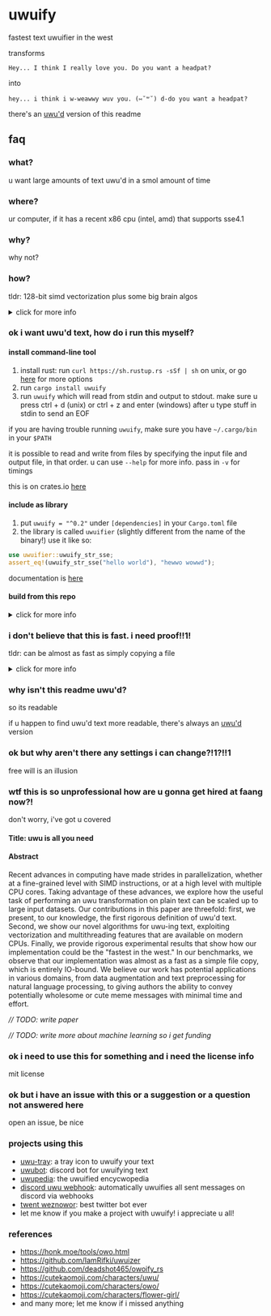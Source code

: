 # uwuify
fastest text uwuifier in the west

transforms
```
Hey... I think I really love you. Do you want a headpat?
```
into
```
hey... i think i w-weawwy wuv you. (⑅˘꒳˘) d-do you want a headpat?
```

there's an [uwu'd](README_UWU.txt) version of this readme

## faq
### what?
u want large amounts of text uwu'd in a smol amount of time

### where?
ur computer, if it has a recent x86 cpu (intel, amd) that supports sse4.1

### why?
why not?

### how?
tldr: 128-bit simd vectorization plus some big brain algos

<details>
<summary>click for more info</summary>
<p>

after hours of research, i've finally understood the essence of uwu'd text

there are a few transformations:
1. nya-ify (eg. `naruhodo` -> `nyaruhodo`)
2. replace `l` and `r` with `w`
3. stutter sometimes (`hi` -> `h-hi`)
4. add a text emoji after punctuation (`,`, `.`, or `!`) sometimes
5. replace some words (`small` -> `smol`, etc.)

these transformation passes take advantage of sse4.1 vector intrinsics to process 16 bytes at once.
for string searching, i'm using a custom simd implementation of the
[bitap](https://en.wikipedia.org/wiki/Bitap_algorithm) algorithm for matching against multiple strings.
for random number generation, i'm using [XorShift32](https://en.wikipedia.org/wiki/Xorshift). for most
character-level detection within simd registers, its all masking and shifting to simulate basic state
machines in parallel

multithreading is supported, so u can exploit all of ur cpu cores for the noble goal
of uwu-ing massive amounts of text

utf-8 is handled elegantly by simply ignoring non-ascii characters in the input

unfortunately, due to both simd parallelism and multithreading, some words may not be fully uwu'd
if they were lucky enough to cross the boundary of a simd vector or a thread's buffer.
*they won't escape so easily next time*

</p>
</details>

### ok i want uwu'd text, how do i run this myself?
#### install command-line tool
1. install rust: run `curl https://sh.rustup.rs -sSf | sh` on unix,
or go [here](https://www.rust-lang.org/tools/install) for more options
2. run `cargo install uwuify`
3. run `uwuify` which will read from stdin and output to stdout. make sure u
press ctrl + d (unix) or ctrl + z and enter (windows) after u type stuff in stdin to send an EOF

if you are having trouble running `uwuify`, make sure you have `~/.cargo/bin`
in your `$PATH`

it is possible to read and write from files by specifying the input file and
output file, in that order. u can use `--help` for more info. pass in
`-v` for timings

this is on crates.io [here](https://crates.io/crates/uwuify)

#### include as library
1. put `uwuify = "^0.2"` under `[dependencies]` in your `Cargo.toml` file
2. the library is called `uwuifier` (slightly different from the name of the binary!)
use it like so:
```rust
use uwuifier::uwuify_str_sse;
assert_eq!(uwuify_str_sse("hello world"), "hewwo wowwd");
```

documentation is [here](https://docs.rs/uwuify/latest/uwuifier/)

#### build from this repo
<details>
<summary>click for more info</summary>
<p>

1. install rust
2. run `git clone https://github.com/Daniel-Liu-c0deb0t/uwu.git && cd uwu`
3. run `cargo run --release`

##### testing
1. run `cargo test`

##### benchmarking
1. run `mkdir test && cd test`

*warning: large files of 100mb and 1gb, respectively*

2. run `curl -OL http://mattmahoney.net/dc/enwik8.zip && unzip enwik8.zip`
3. run `curl -OL http://mattmahoney.net/dc/enwik9.zip && unzip enwik9.zip`
4. run `cd .. && ./bench.sh`

</p>
</details>

### i don't believe that this is fast. i need proof!!1!
tldr: can be almost as fast as simply copying a file

<details>
<summary>click for more info</summary>
<p>

raw numbers from running `./bench.sh` on a 2019 macbook pro with eight
intel 2.3 ghz i9 cpus and 16 gb of ram are shown below. the dataset
used is the first 100mb and first 1gb of english wikipedia. the same
dataset is used for the [hutter prize](http://prize.hutter1.net/)
for text compression

```
1 thread uwu enwik8
time taken: 178 ms
input size: 100000000 bytes
output size: 115095591 bytes
throughput: 0.55992 gb/s

2 thread uwu enwik8
time taken: 105 ms
input size: 100000000 bytes
output size: 115095591 bytes
throughput: 0.94701 gb/s

4 thread uwu enwik8
time taken: 60 ms
input size: 100000000 bytes
output size: 115095591 bytes
throughput: 1.64883 gb/s

8 thread uwu enwik8
time taken: 47 ms
input size: 100000000 bytes
output size: 115095591 bytes
throughput: 2.12590 gb/s

copy enwik8

real	0m0.035s
user	0m0.001s
sys	0m0.031s

1 thread uwu enwik9
time taken: 2087 ms
input size: 1000000000 bytes
output size: 1149772651 bytes
throughput: 0.47905 gb/s

2 thread uwu enwik9
time taken: 992 ms
input size: 1000000000 bytes
output size: 1149772651 bytes
throughput: 1.00788 gb/s

4 thread uwu enwik9
time taken: 695 ms
input size: 1000000000 bytes
output size: 1149772651 bytes
throughput: 1.43854 gb/s

8 thread uwu enwik9
time taken: 436 ms
input size: 1000000000 bytes
output size: 1149772651 bytes
throughput: 2.29214 gb/s

copy enwik9

real	0m0.387s
user	0m0.001s
sys	0m0.341s
```

*//TODO: compare with other tools*

</p>
</details>

### why isn't this readme uwu'd?
so its readable

if u happen to find uwu'd text more readable, there's always an [uwu'd](README_UWU.txt) version

### ok but why aren't there any settings i can change?!1?!!1
free will is an illusion

### wtf this is so unprofessional how are u gonna get hired at faang now?!
don't worry, i've got u covered

#### Title: uwu is all you need

#### Abstract

Recent advances in computing have made strides in parallelization, whether
at a fine-grained level with SIMD instructions, or at a high level with multiple
CPU cores. Taking advantage of these advances, we explore how the useful
task of performing an uwu transformation on plain text can be scaled up to large
input datasets. Our contributions in this paper are threefold: first, we present,
to our knowledge, the first rigorous definition of uwu'd text. Second, we show
our novel algorithms for uwu-ing text, exploiting vectorization and
multithreading features that are available on modern CPUs. Finally, we provide
rigorous experimental results that show how our implementation could be the
"fastest in the west." In our benchmarks, we observe that our implementation
was almost as a fast as a simple file copy, which is entirely IO-bound.
We believe our work has potential applications in various domains, from data
augmentation and text preprocessing for natural language processing, to
giving authors the ability to convey potentially wholesome or cute meme messages
with minimal time and effort.

*// TODO: write paper*

*// TODO: write more about machine learning so i get funding*

### ok i need to use this for something and i need the license info
mit license

### ok but i have an issue with this or a suggestion or a question not answered here
open an issue, be nice

### projects using this
* [uwu-tray](https://github.com/Olaren15/uwu-tray): a tray icon to uwuify your text
* [uwubot](https://github.com/yaahc/uwubot): discord bot for uwuifying text
* [uwupedia](http://uwupedia.org/): the uwuified encycwopedia
* [discord uwu webhook](https://github.com/bs2kbs2k/discord-uwu-webhook): automatically uwuifies all sent messages on discord via webhooks
* [twent weznowor](https://twitter.com/twent_weznowor): best twitter bot ever
* let me know if you make a project with uwuify! i appreciate u all!

### references
* https://honk.moe/tools/owo.html
* https://github.com/IamRifki/uwuizer
* https://github.com/deadshot465/owoify_rs
* https://cutekaomoji.com/characters/uwu/
* https://cutekaomoji.com/characters/owo/
* https://cutekaomoji.com/characters/flower-girl/
* and many more; let me know if i missed anything

